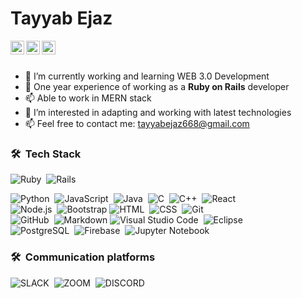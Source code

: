 
<h1>Tayyab Ejaz</h1>

<a href="https://www.linkedin.com/tayyabejaz668">
  <img align="left" alt="Tayyab's Telegram" width="22px" src="https://cdn.jsdelivr.net/npm/simple-icons@6.9.0/icons/linkedin.svg" />
</a>

<a href="mailto:tayyabejaz668@gmail.com">
  <img align="left" alt="Tayyab's Email" width="22px" src="https://cdn.jsdelivr.net/npm/simple-icons@v3/icons/gmail.svg" />
</a>

<a href="https://twitter.com/tayyabejaz668">
  <img align="left" alt="Tayyab Ejaz | Twitter" width="22px" src="https://cdn.jsdelivr.net/npm/simple-icons@v3/icons/twitter.svg" />
</a>



<br/><br/>


- 🌱 I’m currently working and learning WEB 3.0 Development
- 🎿 One year experience of working as a **Ruby on Rails** developer
- 📫 Able to work in MERN stack
- 👨 I’m interested in adapting and working with latest technologies
- 📫 Feel free to contact me: tayyabejaz668@gmail.com 




### 🛠 &nbsp;Tech Stack
![Ruby](https://img.shields.io/badge/Ruby-CC342D?style=flat&logo=ruby&logoColor=white)&nbsp;
![Rails](https://img.shields.io/badge/rails-%23CC0000.svg?style=flat&logo=ruby-on-rails&logoColor=white)

![Python](https://img.shields.io/badge/-Python-05122A?style=flat&logo=python)&nbsp;
![JavaScript](https://img.shields.io/badge/-JavaScript-05122A?style=flat&logo=javascript)&nbsp;
![Java](https://img.shields.io/badge/-Java-05122A?style=flat&logo=Java&logoColor=FFA518)&nbsp;
![C](https://img.shields.io/badge/-C-05122A?style=flat&logo=C&logoColor=A8B9CC)&nbsp;
![C++](https://img.shields.io/badge/-C++-05122A?style=flat&logo=C%2B%2B&logoColor=00599C)&nbsp;
![React](https://img.shields.io/badge/-React-05122A?style=flat&logo=react)&nbsp;\
![Node.js](https://img.shields.io/badge/-Node.js-05122A?style=flat&logo=node.js)&nbsp;
![Bootstrap](https://img.shields.io/badge/-Bootstrap-05122A?style=flat&logo=bootstrap&logoColor=563D7C)
![HTML](https://img.shields.io/badge/-HTML-05122A?style=flat&logo=HTML5)&nbsp;
![CSS](https://img.shields.io/badge/-CSS-05122A?style=flat&logo=CSS3&logoColor=1572B6)&nbsp;
![Git](https://img.shields.io/badge/-Git-05122A?style=flat&logo=git)&nbsp;\
![GitHub](https://img.shields.io/badge/-GitHub-05122A?style=flat&logo=github)&nbsp;
![Markdown](https://img.shields.io/badge/-Markdown-05122A?style=flat&logo=markdown)
![Visual Studio Code](https://img.shields.io/badge/-Visual%20Studio%20Code-05122A?style=flat&logo=visual-studio-code&logoColor=007ACC)&nbsp;
![Eclipse](https://img.shields.io/badge/-Eclipse-05122A?style=flat&logo=eclipse-ide&logoColor=2C2255)\
![PostgreSQL](https://img.shields.io/badge/-PostgreSQL-05122A?style=flat&logo=postgresql&logoColor=336791)&nbsp;
![Firebase](https://img.shields.io/badge/-Firebase-05122A?style=flat&logo=firebase&logoColor=FFCA28)&nbsp;
![Jupyter Notebook](https://img.shields.io/badge/-Jupyter%20Notebook-05122A?style=flat&logo=jupyter&logoColor=F37626)&nbsp;

### 🛠 &nbsp;Communication platforms
![SLACK](https://img.shields.io/badge/Slack-4A154B?style=for-the-badge&logo=slack&logoColor=white)&nbsp;
![ZOOM](https://img.shields.io/badge/Zoom-2D8CFF?style=for-the-badge&logo=zoom&logoColor=white)&nbsp;
![DISCORD](https://img.shields.io/badge/Discord-7289DA?style=for-the-badge&logo=discord&logoColor=white)&nbsp;



